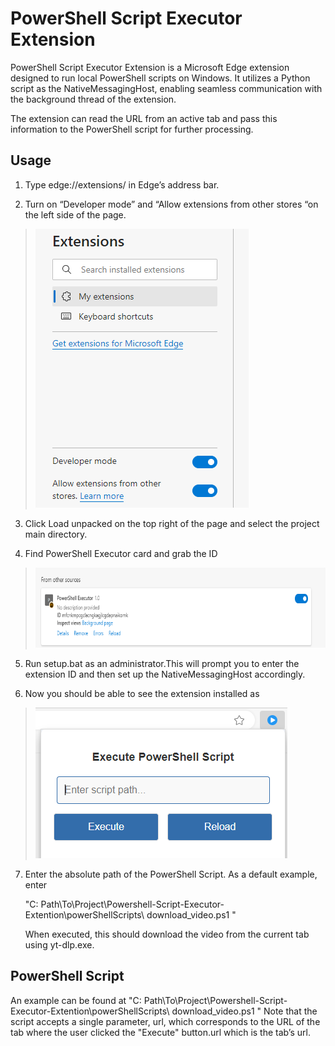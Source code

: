 # PowerShell Script Executor Extension

PowerShell Script Executor Extension is a Microsoft Edge extension
designed to run local PowerShell scripts on Windows. It utilizes a
Python script as the NativeMessagingHost, enabling seamless
communication with the background thread of the extension.

The extension can read the URL from an active tab and pass this
information to the PowerShell script for further processing.

## Usage

1.  Type edge://extensions/ in Edge’s address bar.

2.  Turn on “Developer mode” and “Allow extensions from other stores “on
    the left side of the page.

> <img src="imgs/media/image1.png"
> style="width:3.55258in;height:4.64648in"
> alt="A screenshot of a computer Description automatically generated" />

3.  Click Load unpacked on the top right of the page and select the
    project main directory.

4.  Find PowerShell Executor card and grab the ID

> <img src="imgs/media/image2.png" style="width:7in;height:1.33611in"
> alt="A white rectangular object with a black border Description automatically generated" />

5.  Run setup.bat as an administrator.This will prompt you to enter the
    extension ID and then set up the NativeMessagingHost accordingly.

6.  Now you should be able to see the extension installed as

> <img src="imgs/media/image3.png"
> style="width:4.1985in;height:2.51077in"
> alt="A screenshot of a computer program Description automatically generated" />

7.  Enter the absolute path of the PowerShell Script. As a default
    example, enter

    "C:
    Path\To\Project\Powershell-Script-Executor-Extention\powerShellScripts\\
    download_video.ps1 "

    When executed, this should download the video from the current tab
    using yt-dlp.exe.

## PowerShell Script

An example can be found at "C:
Path\To\Project\Powershell-Script-Executor-Extention\powerShellScripts\\
download_video.ps1 " Note that the script accepts a single parameter,
url, which corresponds to the URL of the tab where the user clicked
the "Execute" button.url which is the tab’s url.

